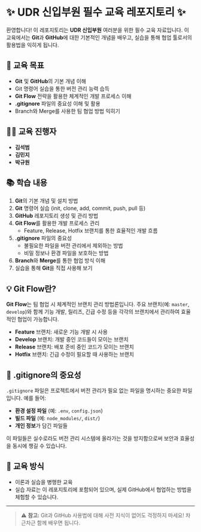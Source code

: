 # ✨ UDR 신입부원 필수 교육 레포지토리 ✨

환영합니다! 이 레포지토리는 **UDR 신입부원** 여러분을 위한 필수 교육 자료입니다. 이 교육에서는 **Git**과 **GitHub**에 대한 기본적인 개념을 배우고, 실습을 통해 협업 툴로서의 활용법을 익히게 됩니다.

## 🚀 교육 목표
- **Git** 및 **GitHub**의 기본 개념 이해
- Git 명령어 실습을 통한 버전 관리 능력 습득
- **Git Flow** 전략을 활용한 체계적인 개발 프로세스 이해
- **.gitignore** 파일의 중요성 이해 및 활용
- Branch와 Merge를 사용한 팀 협업 방법 익히기

## 🧑‍🏫 교육 진행자
- **김석범**
- **김민지**
- **박규원**

## 📚 학습 내용
1. **Git**의 기본 개념 및 설치 방법
2. **Git** 명령어 실습 (init, clone, add, commit, push, pull 등)
3. **GitHub** 레포지토리 생성 및 관리 방법
4. **Git Flow**를 활용한 개발 프로세스 관리
   - Feature, Release, Hotfix 브랜치를 통한 효율적인 개발 흐름
5. **.gitignore** 파일의 중요성
   - 불필요한 파일을 버전 관리에서 제외하는 방법
   - 비밀 정보나 환경 파일을 보호하는 방법
6. **Branch**와 **Merge**를 통한 협업 방식 이해
7. 실습을 통해 **Git**을 직접 사용해 보기

## 💡 Git Flow란?
**Git Flow**는 팀 협업 시 체계적인 브랜치 관리 방법론입니다. 주요 브랜치(예: `master`, `develop`)와 함께 기능 개발, 릴리즈, 긴급 수정 등을 각각의 브랜치에서 관리하여 효율적인 협업이 가능합니다.

- **Feature** 브랜치: 새로운 기능 개발 시 사용
- **Develop** 브랜치: 개발 중인 코드들이 모이는 브랜치
- **Release** 브랜치: 배포 준비 중인 코드가 모이는 브랜치
- **Hotfix** 브랜치: 긴급 수정이 필요할 때 사용하는 브랜치

## 🔑 .gitignore의 중요성
`.gitignore` 파일은 프로젝트에서 버전 관리가 필요 없는 파일을 명시하는 중요한 파일입니다. 예를 들어:

- **환경 설정 파일** (예: `.env`, `config.json`)
- **빌드 파일** (예: `node_modules/`, `dist/`)
- **개인 정보**가 담긴 파일들

이 파일들은 실수로라도 버전 관리 시스템에 올라가는 것을 방지함으로써 보안과 효율성을 동시에 챙길 수 있습니다.

## 📝 교육 방식
- 이론과 실습을 병행한 교육
- 실습 자료는 이 레포지토리에 포함되어 있으며, 실제 GitHub에서 협업하는 방법을 체험할 수 있습니다.

---

> ⚠️ **참고:** Git과 GitHub 사용법에 대해 사전 지식이 없어도 걱정하지 마세요! 차근차근 함께 배우면 됩니다.

